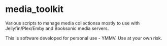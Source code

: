 # media_toolkit
Various scripts to manage media collectionsa mostly to use with Jellyfin/Plex/Emby and Booksonic media servers.

This is software developed for personal use - YMMV.
Use at your own risk.
